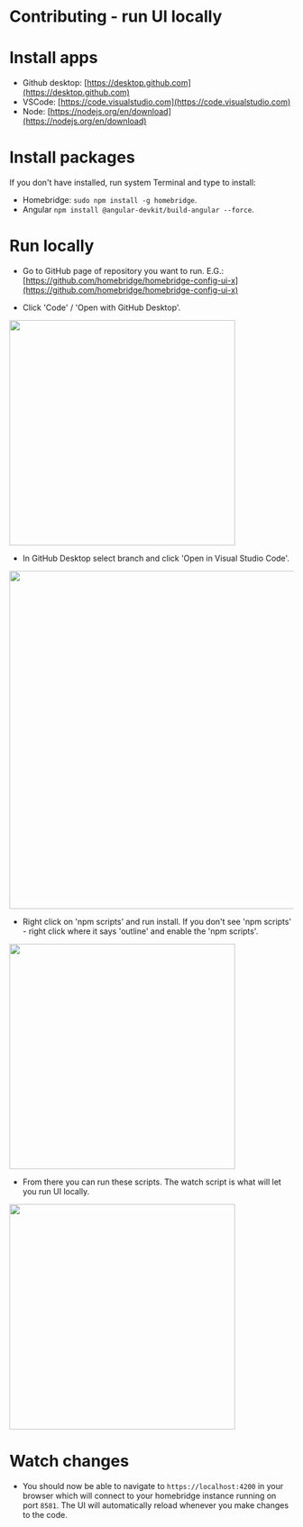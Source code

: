 # Contributing - run UI locally

# Install apps
- Github desktop: [https://desktop.github.com](https://desktop.github.com)
- VSCode: [https://code.visualstudio.com](https://code.visualstudio.com)
- Node: [https://nodejs.org/en/download](https://nodejs.org/en/download)

# Install packages
If you don't have installed, run system Terminal and type to install:
- Homebridge: `sudo npm install -g homebridge`.
- Angular `npm install @angular-devkit/build-angular --force`.

# Run locally

- Go to GitHub page of repository you want to run. E.G.: [https://github.com/homebridge/homebridge-config-ui-x](https://github.com/homebridge/homebridge-config-ui-x)

- Click 'Code' / 'Open with GitHub Desktop'.

<img src="https://github.com/homebridge/homebridge-config-ui-x/assets/82271669/070a8bd0-b17d-468f-87ff-b34218c4adb9" width="400px">

- In GitHub Desktop select branch and click 'Open in Visual Studio Code'.

<img src="https://github.com/homebridge/homebridge-config-ui-x/assets/82271669/6063ca4b-a95c-4a57-bab6-315a22f4e9a2" width="600px">

- Right click on 'npm scripts' and run install. If you don't see 'npm scripts' - right click where it says 'outline' and enable the 'npm scripts'.

<img src="https://github.com/homebridge/homebridge-config-ui-x/assets/82271669/0ee39ee7-93ef-44b3-9a6f-30c28d8ee528" width="400px">

- From there you can run these scripts. The watch script is what will let you run UI locally.

<img src="https://github.com/homebridge/homebridge-config-ui-x/assets/82271669/35c113fa-4e11-4557-ad4e-383aa905a1d2" width="400px">

# Watch changes
- You should now be able to navigate to `https://localhost:4200` in your browser which will connect to your homebridge instance running on port `8581`. The UI will automatically reload whenever you make changes to the code.



